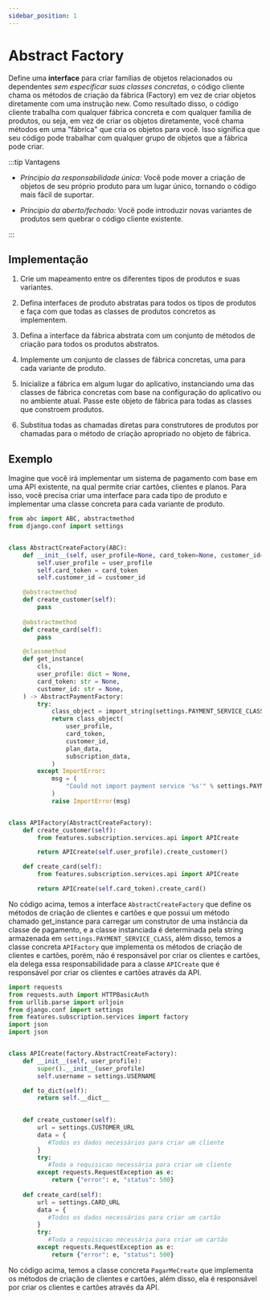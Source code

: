 ```yaml
---
sidebar_position: 1
---
```


# Abstract Factory

Define uma **interface** para criar famílias de objetos relacionados ou dependentes *sem especificar suas classes concretas*, o código cliente chama os métodos de criação da fábrica (Factory) em vez de criar objetos diretamente com uma instrução new. Como resultado disso, o código cliente trabalha com qualquer fábrica concreta e com qualquer família de produtos, ou seja, em vez de criar os objetos diretamente, você chama métodos em uma "fábrica" que cria os objetos para você. Isso significa que seu código pode trabalhar com qualquer grupo de objetos que a fábrica pode criar.


:::tip Vantagens

- *Principio da responsabilidade única:* Você pode mover a criação de objetos de seu próprio produto para um lugar único, tornando o código mais fácil de suportar.

- *Principio da aberto/fechado:* Você pode introduzir novas variantes de produtos sem quebrar o código cliente existente.


:::


## Implementação

1. Crie um mapeamento entre os diferentes tipos de produtos e suas variantes.

2. Defina interfaces de produto abstratas para todos os tipos de produtos e faça com que todas as classes de produtos concretos as implementem.

3. Defina a interface da fábrica abstrata com um conjunto de métodos de criação para todos os produtos abstratos.

4. Implemente um conjunto de classes de fábrica concretas, uma para cada variante de produto.

5. Inicialize a fábrica em algum lugar do aplicativo, instanciando uma das classes de fábrica concretas com base na configuração do aplicativo ou no ambiente atual. Passe este objeto de fábrica para todas as classes que constroem produtos.

6. Substitua todas as chamadas diretas para construtores de produtos por chamadas para o método de criação apropriado no objeto de fábrica.


## Exemplo

Imagine que você irá implementar um sistema de pagamento com base em uma API existente, na qual permite criar cartões, clientes e planos. Para isso, você precisa criar uma interface para cada tipo de produto e implementar uma classe concreta para cada variante de produto.   
    
```python title="factory.py"
from abc import ABC, abstractmethod
from django.conf import settings


class AbstractCreateFactory(ABC):
    def __init__(self, user_profile=None, card_token=None, customer_id=None):
        self.user_profile = user_profile
        self.card_token = card_token
        self.customer_id = customer_id

    @abstractmethod
    def create_customer(self):
        pass
    
    @abstractmethod
    def create_card(self):
        pass

    @classmethod
    def get_instance(
        cls,
        user_profile: dict = None,
        card_token: str = None,
        customer_id: str = None,
    ) -> AbstractPaymentFactory:
        try:
            class_object = import_string(settings.PAYMENT_SERVICE_CLASS)
            return class_object(
                user_profile,
                card_token,
                customer_id,
                plan_data,
                subscription_data,
            )
        except ImportError:
            msg = (
                "Could not import payment service '%s'" % settings.PAYMENT_SERVICE_CLASS
            )
            raise ImportError(msg)


class APIFactory(AbstractCreateFactory):
    def create_customer(self):
        from features.subscription.services.api import APICreate

        return APICreate(self.user_profile).create_customer()

    def create_card(self):
        from features.subscription.services.api import APICreate

        return APICreate(self.card_token).create_card()
```
No código acima, temos a interface `AbstractCreateFactory` que define os métodos de criação de clientes e cartões e que possui um método chamado get_instance para carregar um construtor de uma instância da classe de pagamento, e a classe instanciada é determinada pela string armazenada em `settings.PAYMENT_SERVICE_CLASS`, além disso, temos a classe concreta `APIFactory` que implementa os métodos de criação de clientes e cartões, porém, não é responsável por criar os clientes e cartões, ela delega essa responsabilidade para a classe `APICreate` que é responsável por criar os clientes e cartões através da API.

```python title="api.py"
import requests
from requests.auth import HTTPBasicAuth
from urllib.parse import urljoin
from django.conf import settings
from features.subscription.services import factory
import json
import json


class APICreate(factory.AbstractCreateFactory):
    def __init__(self, user_profile):
        super().__init__(user_profile)
        self.username = settings.USERNAME

    def to_dict(self):
        return self.__dict__

    
    def create_customer(self):
        url = settings.CUSTOMER_URL
        data = {
           #Todos os dados necessários para criar um cliente
        }
        try:
           #Toda a requisicao necessária para criar um cliente
        except requests.RequestException as e:
            return {"error": e, "status": 500}
    
    def create_card(self):
        url = settings.CARD_URL
        data = {
           #Todos os dados necessários para criar um cartão
        }
        try:
           #Toda a requisicao necessária para criar um cartão
        except requests.RequestException as e:
            return {"error": e, "status": 500}
```

No código acima, temos a classe concreta `PagarMeCreate` que implementa os métodos de criação de clientes e cartões, além disso, ela é responsável por criar os clientes e cartões através da API.
